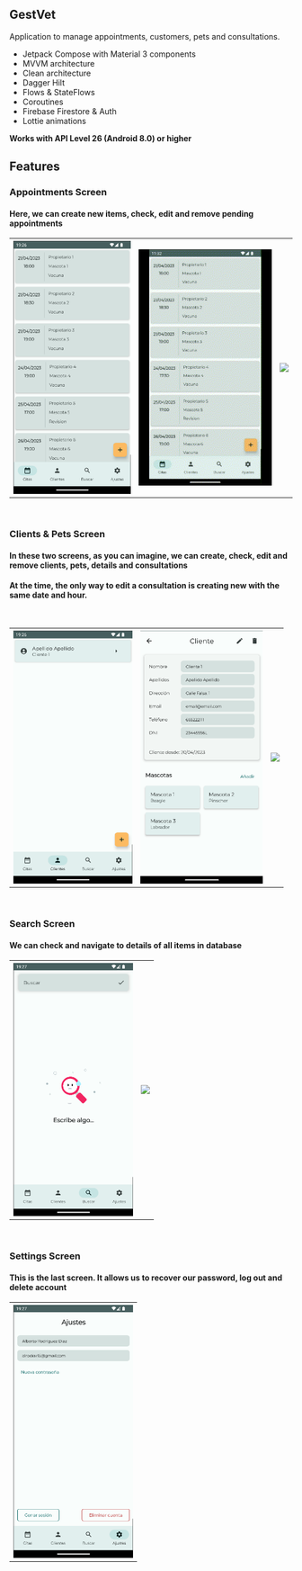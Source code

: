 <h2>GestVet</h2>

Application to manage appointments, customers, pets and consultations.
- Jetpack Compose with Material 3 components
- MVVM architecture
- Clean architecture
- Dagger Hilt
- Flows & StateFlows
- Coroutines
- Firebase Firestore & Auth
- Lottie animations

<strong>Works with API Level 26 (Android 8.0) or higher</strong>

<h2>Features</h2>
<table>
<h3>Appointments Screen</h3>
  <h4>Here, we can create new items, check, edit and remove pending appointments</h4>
<tr>
<th><img height="450px" src="https://github.com/Albrodiaz/GestVetCompose/blob/master/app/src/main/res/drawable/appointment_screen.png"</th>
<th><img src="https://github.com/Albrodiaz/GestVetCompose/blob/master/app/src/main/res/drawable/delete_appointment.gif"/></th>
<th><img src="https://github.com/Albrodiaz/GestVetCompose/blob/master/app/src/main/res/drawable/add_appointment.gif"/></th>
</tr>
</table><br>
<table>
<h3>Clients & Pets Screen</h3>
  <h4>In these two screens, as you can imagine, we can create, check, edit and remove clients, pets, details and consultations</h4>
  <h4>At the time, the only way to edit a consultation is creating new with the same date and hour.</h4><br>
<tr>
<th><img height="450px" src="https://github.com/Albrodiaz/GestVetCompose/blob/master/app/src/main/res/drawable/clients_screen.png"</th>
<th><img height="450px" src="https://github.com/Albrodiaz/GestVetCompose/blob/master/app/src/main/res/drawable/client_details.png"/></th>
<th><img src="https://github.com/Albrodiaz/GestVetCompose/blob/master/app/src/main/res/drawable/add_consultation.gif"</th>
</tr>
</table><br>
<table>
<h3>Search Screen</h3>
  <h4>We can check and navigate to details of all items in database</h4> 
<tr>
<th><img height="450px" src="https://github.com/Albrodiaz/GestVetCompose/blob/master/app/src/main/res/drawable/search_screen.png"</th>
<th><img src="https://github.com/Albrodiaz/GestVetCompose/blob/master/app/src/main/res/drawable/search_screen_img.gif"</th>
</tr>
</table><br>
<table>
<h3>Settings Screen</h3>
  <h4>This is the last screen. It allows us to recover our password, log out and delete account</h4>
<tr>
<th><img height="450px" src="https://github.com/Albrodiaz/GestVetCompose/blob/master/app/src/main/res/drawable/settings_screen.png"</th>
</tr>
</table><br>
